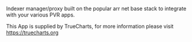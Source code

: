 

Indexer manager/proxy built on the popular arr net base stack to integrate with your various PVR apps.

This App is supplied by TrueCharts, for more information please visit https://truecharts.org
